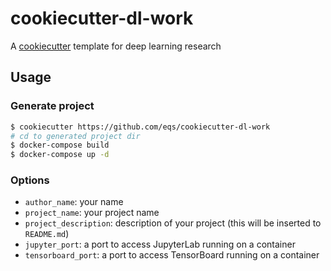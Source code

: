 # cookiecutter-dl-work

A [cookiecutter](https://github.com/cookiecutter/cookiecutter) template for deep learning research

## Usage

### Generate project

```bash
$ cookiecutter https://github.com/eqs/cookiecutter-dl-work
# cd to generated project dir
$ docker-compose build
$ docker-compose up -d
```

### Options

* `author_name`: your name
* `project_name`: your project name
* `project_description`: description of your project (this will be inserted to `README.md`)
* `jupyter_port`: a port to access JupyterLab running on a container
* `tensorboard_port`: a port to access TensorBoard running on a container

